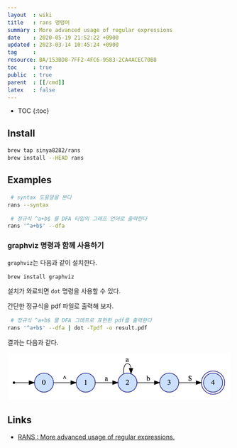 ```yaml
---
layout  : wiki
title   : rans 명령어
summary : More advanced usage of regular expressions
date    : 2020-05-19 21:52:22 +0900
updated : 2023-03-14 10:45:24 +0900
tag     : 
resource: BA/153BD8-7FF2-4FC6-9583-2CA4ACEC70B8
toc     : true
public  : true
parent  : [[/cmd]]
latex   : false
---
```

* TOC
{:toc}

## Install

```sh
brew tap sinya8282/rans
brew install --HEAD rans
```

## Examples

```sh
 # syntax 도움말을 본다
rans --syntax
```

```sh
 # 정규식 ^a+b$ 를 DFA 타입의 그래프 언어로 출력한다
rans '^a+b$' --dfa
```

### graphviz 명령과 함께 사용하기

`graphviz`는 다음과 같이 설치한다.

```sh
brew install graphviz
```

설치가 와료되면 `dot` 명령을 사용할 수 있다.

간단한 정규식을 pdf 파일로 출력해 보자.

```sh
 # 정규식 ^a+b$ 를 DFA 그래프로 표현한 pdf를 출력한다
rans '^a+b$' --dfa | dot -Tpdf -o result.pdf
```

결과는 다음과 같다.

![image]( /resource/BA/153BD8-7FF2-4FC6-9583-2CA4ACEC70B8/82329213-eb423280-9a1b-11ea-935e-928cad14a748.png )


## Links

- [RANS : More advanced usage of regular expressions.]( http://sinya8282.github.io/RANS/ )

